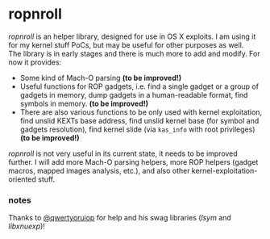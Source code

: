 # ropnroll
_ropnroll_ is an helper library, designed for use in OS X exploits. I am using it for my kernel  stuff PoCs, but may be useful for other purposes as well.<br>The library is in early stages and there is much more to add and modify. For now it provides:

- Some kind of Mach-O parsing **(to be improved!)**
- Useful functions for ROP gadgets, i.e. find a single gadget or a group of gadgets in memory, dump gadgets in a human-readable format, find symbols in memory. **(to be improved!)**
- There are also various functions to be only used with kernel exploitation, find unslid KEXTs base address, find unslid kernel base (for symbol and gadgets resolution), find kernel slide (via `kas_info` with root privileges) **(to be improved!)**

_ropnroll_ is not very useful in its current state, it needs to be improved further. I will add more Mach-O parsing helpers, more ROP helpers (gadget macros, mapped images analysis, etc.), and also other kernel-exploitation-oriented stuff.

### notes
Thanks to [@qwertyoruiop](http://twitter.com/qwertyoruiop) for help and his swag libraries (_lsym_ and _libxnuexp_)!
